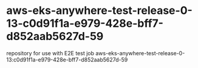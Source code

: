 # aws-eks-anywhere-test-release-0-13-c0d91f1a-e979-428e-bff7-d852aab5627d-59
repository for use with E2E test job aws-eks-anywhere-test-release-0-13:c0d91f1a-e979-428e-bff7-d852aab5627d-59
